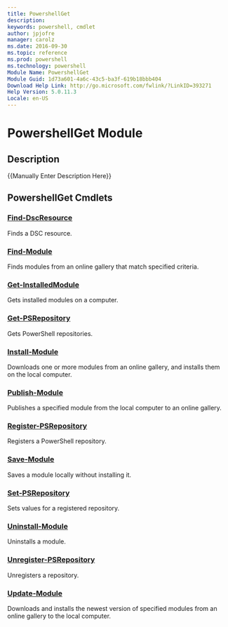 ```yaml
---
title: PowershellGet
description: 
keywords: powershell, cmdlet
author: jpjofre
manager: carolz
ms.date: 2016-09-30
ms.topic: reference
ms.prod: powershell
ms.technology: powershell
Module Name: PowershellGet
Module Guid: 1d73a601-4a6c-43c5-ba3f-619b18bbb404
Download Help Link: http://go.microsoft.com/fwlink/?LinkID=393271
Help Version: 5.0.11.3
Locale: en-US
---
```


# PowershellGet Module
## Description
{{Manually Enter Description Here}}

## PowershellGet Cmdlets
### [Find-DscResource](Find-DscResource.md)
Finds a DSC resource.

### [Find-Module](Find-Module.md)
Finds modules from an online gallery that match specified criteria.

### [Get-InstalledModule](Get-InstalledModule.md)
Gets installed modules on a computer.

### [Get-PSRepository](Get-PSRepository.md)
Gets PowerShell repositories.

### [Install-Module](Install-Module.md)
Downloads one or more modules from an online gallery, and installs them on the local computer.

### [Publish-Module](Publish-Module.md)
Publishes a specified module from the local computer to an online gallery.

### [Register-PSRepository](Register-PSRepository.md)
Registers a PowerShell repository.

### [Save-Module](Save-Module.md)
Saves a module locally without installing it.

### [Set-PSRepository](Set-PSRepository.md)
Sets values for a registered repository.

### [Uninstall-Module](Uninstall-Module.md)
Uninstalls a module.

### [Unregister-PSRepository](Unregister-PSRepository.md)
Unregisters a repository.

### [Update-Module](Update-Module.md)
Downloads and installs the newest version of specified modules from an online gallery to the local computer.






